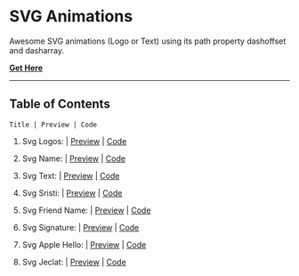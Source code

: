 # **SVG Animations**

Awesome SVG animations (Logo or Text) using its path property dashoffset and dasharray.

[**Get Here**](https://github.com/imniladri/Miscellaneous/tree/main/Svg-Animation)

---

## **Table of Contents**

```
Title | Preview | Code
```

1.  Svg Logos:
    | [Preview](https://imniladri.github.io/Miscellaneous/Svg-Animation/Svg-Logos)
    | [Code](https://github.com/imniladri/Miscellaneous/tree/main/Svg-Animation/Svg-Logos)

2.  Svg Name:
    | [Preview](https://imniladri.github.io/Miscellaneous/Svg-Animation/Svg-Name)
    | [Code](https://github.com/imniladri/Miscellaneous/tree/main/Svg-Animation/Svg-Name)

3.  Svg Text:
    | [Preview](https://imniladri.github.io/Miscellaneous/Svg-Animation/Svg-Text)
    | [Code](https://github.com/imniladri/Miscellaneous/tree/main/Svg-Animation/Svg-Text)

4.  Svg Sristi:
    | [Preview](https://imniladri.github.io/Miscellaneous/Svg-Animation/Svg-Sristi)
    | [Code](https://github.com/imniladri/Miscellaneous/tree/main/Svg-Animation/Svg-Sristi)

5.  Svg Friend Name:
    | [Preview](https://imniladri.github.io/Miscellaneous/Svg-Animation/Svg-Friend-Name)
    | [Code](https://github.com/imniladri/Miscellaneous/tree/main/Svg-Animation/Svg-Friend-Name)

6.  Svg Signature:
    | [Preview](https://imniladri.github.io/Miscellaneous/Svg-Animation/Svg-Signature)
    | [Code](https://github.com/imniladri/Miscellaneous/tree/main/Svg-Animation/Svg-Signature)

7.  Svg Apple Hello:
    | [Preview](https://imniladri.github.io/Miscellaneous/Svg-Animation/Svg-Apple-Hello)
    | [Code](https://github.com/imniladri/Miscellaneous/tree/main/Svg-Animation/Svg-Apple-Hello)

8.  Svg Jeclat:
    | [Preview](https://imniladri.github.io/Miscellaneous/Svg-Animation/Svg-Jeclat)
    | [Code](https://github.com/imniladri/Miscellaneous/tree/main/Svg-Animation/Svg-Jeclat)
